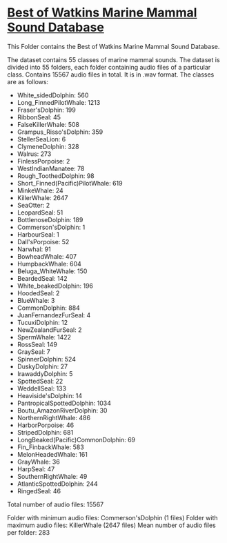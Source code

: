 # [Best of Watkins Marine Mammal Sound Database](https://www.kaggle.com/datasets/shreyj1729/best-of-watkins-marine-mammal-sound-database)

This Folder contains the Best of Watkins Marine Mammal Sound Database. 

The dataset contains 55 classes of marine mammal sounds. The dataset is divided into 55 folders, each folder containing audio files of a particular class. Contains 15567 audio files in total. It is in .wav format. The classes are as follows:

- White_sidedDolphin: 560
- Long_FinnedPilotWhale: 1213
- Fraser'sDolphin: 199
- RibbonSeal: 45
- FalseKillerWhale: 508
- Grampus_Risso'sDolphin: 359
- StellerSeaLion: 6
- ClymeneDolphin: 328
- Walrus: 273
- FinlessPorpoise: 2
- WestIndianManatee: 78
- Rough_ToothedDolphin: 98
- Short_Finned(Pacific)PilotWhale: 619
- MinkeWhale: 24
- KillerWhale: 2647
- SeaOtter: 2
- LeopardSeal: 51
- BottlenoseDolphin: 189
- Commerson'sDolphin: 1
- HarbourSeal: 1
- Dall'sPorpoise: 52
- Narwhal: 91
- BowheadWhale: 407
- HumpbackWhale: 604
- Beluga_WhiteWhale: 150
- BeardedSeal: 142
- White_beakedDolphin: 196
- HoodedSeal: 2
- BlueWhale: 3
- CommonDolphin: 884
- JuanFernandezFurSeal: 4
- TucuxiDolphin: 12
- NewZealandFurSeal: 2
- SpermWhale: 1422
- RossSeal: 149
- GraySeal: 7
- SpinnerDolphin: 524
- DuskyDolphin: 27
- IrawaddyDolphin: 5
- SpottedSeal: 22
- WeddellSeal: 133
- Heaviside'sDolphin: 14
- PantropicalSpottedDolphin: 1034
- Boutu_AmazonRiverDolphin: 30
- NorthernRightWhale: 486
- HarborPorpoise: 46
- StripedDolphin: 681
- LongBeaked(Pacific)CommonDolphin: 69
- Fin_FinbackWhale: 583
- MelonHeadedWhale: 161
- GrayWhale: 36
- HarpSeal: 47
- SouthernRightWhale: 49
- AtlanticSpottedDolphin: 244
- RingedSeal: 46

Total number of audio files: 15567

Folder with minimum audio files: Commerson'sDolphin (1 files)
Folder with maximum audio files: KillerWhale (2647 files)
Mean number of audio files per folder: 283
